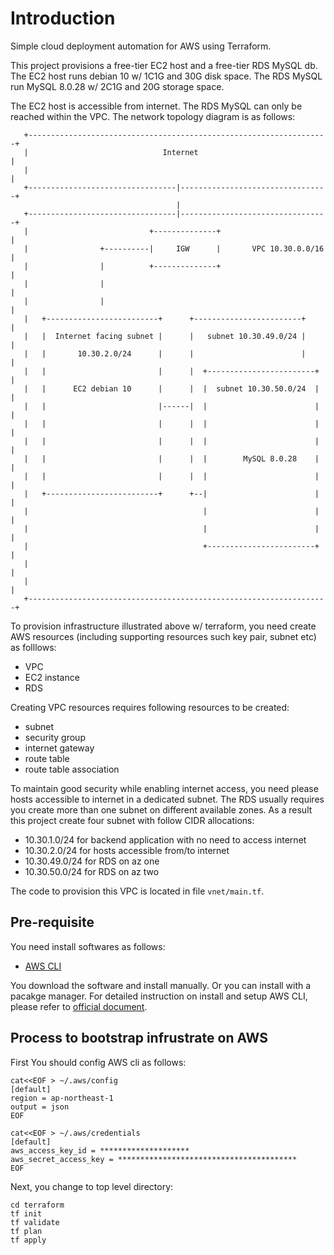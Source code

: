 # Introduction

Simple cloud deployment automation for AWS using Terraform.

This project provisions a free-tier EC2 host and a free-tier RDS MySQL db.
The EC2 host runs debian 10 w/ 1C1G and 30G disk space.
The RDS MySQL run MySQL 8.0.28 w/ 2C1G and 20G storage space.

The EC2 host is accessible from internet. The RDS MySQL can only be reached
within the VPC. The network topology diagram is as follows:

       +-------------------------------------------------------------------+
       |                              Internet                             |
       |                                                                   |
       +---------------------------------|---------------------------------+
                                         |
       +---------------------------------|---------------------------------+
       |                           +--------------+                        |
       |                +----------|     IGW      |       VPC 10.30.0.0/16 |
       |                |          +--------------+                        |
       |                |                                                  |
       |                |                                                  |
       |   +-------------------------+      +------------------------+     |
       |   |  Internet facing subnet |      |   subnet 10.30.49.0/24 |     |
       |   |       10.30.2.0/24      |      |                        |     |
       |   |                         |      |  +------------------------+  |
       |   |      EC2 debian 10      |      |  |  subnet 10.30.50.0/24  |  |
       |   |                         |------|  |                        |  |
       |   |                         |      |  |                        |  |
       |   |                         |      |  |                        |  |
       |   |                         |      |  |        MySQL 8.0.28    |  |
       |   |                         |      |  |                        |  |
       |   +-------------------------+      +--|                        |  |
       |                                       |                        |  |
       |                                       |                        |  |
       |                                       +------------------------+  |
       |                                                                   |
       |                                                                   |
       +-------------------------------------------------------------------+

To provision infrastructure illustrated above w/ terraform, you need create AWS
resources (including supporting resources such key pair, subnet etc) as
folllows:

- VPC
- EC2 instance
- RDS

Creating VPC resources requires following resources to be created:

- subnet
- security group
- internet gateway
- route table
- route table association

To maintain good security while enabling internet access, you need please
hosts accessible to internet in a dedicated subnet. The RDS usually requires
you create more than one subnet on different available zones.
As a result this project create four subnet with follow CIDR allocations:

- 10.30.1.0/24 for backend application with no need to access internet
- 10.30.2.0/24 for hosts accessible from/to internet
- 10.30.49.0/24 for RDS on az one
- 10.30.50.0/24 for RDS on az two

The code to provision this VPC is located in file `vnet/main.tf`.

## Pre-requisite

You need install softwares as follows:

- [AWS CLI][1]

You download the software and install manually. Or you can install with a
pacakge manager. For detailed instruction on install and setup AWS CLI,
please refer to [official document][2].

## Process to bootstrap infrustrate on AWS

First You should config AWS cli as follows:

    cat<<EOF > ~/.aws/config
    [default]
    region = ap-northeast-1
    output = json
    EOF

    cat<<EOF > ~/.aws/credentials
    [default]
    aws_access_key_id = ********************
    aws_secret_access_key = ****************************************
    EOF

Next, you change to top level directory:

    cd terraform
    tf init
    tf validate
    tf plan
    tf apply

[1]: https://aws.amazon.com/cli/?nc1=h_ls
[2]: https://docs.aws.amazon.com/cli/latest/userguide/cli-chap-getting-started.html

